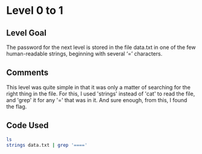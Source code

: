 # Level 0 to 1

## Level Goal
The password for the next level is stored in the file data.txt in one of the few human-readable strings, beginning with several ‘=’ characters.

## Comments
This level was quite simple in that it was only a matter of searching for the right thing in the file. For this, I used 'strings' instead of 'cat' to read the file, and 'grep' it for any '=' that was in it. And sure enough, from this, I found the flag.

Code Used
------
```bash
ls
strings data.txt | grep '===='
```

